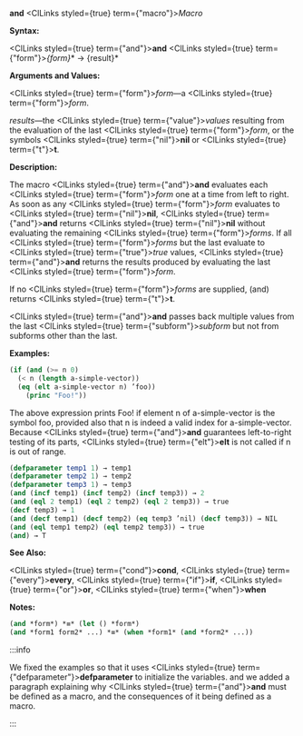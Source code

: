 **and** <ClLinks styled={true} term={"macro"}><i>Macro</i></ClLinks>

**Syntax:**

<ClLinks styled={true} term={"and"}><b>and</b></ClLinks> <ClLinks styled={true} term={"form"}><i>\{form\}</i></ClLinks>\* → \{result\}\*

**Arguments and Values:**

<ClLinks styled={true} term={"form"}><i>form</i></ClLinks>—a <ClLinks styled={true} term={"form"}><i>form</i></ClLinks>.

*results*—the <ClLinks styled={true} term={"value"}><i>values</i></ClLinks> resulting from the evaluation of the last <ClLinks styled={true} term={"form"}><i>form</i></ClLinks>, or the symbols <ClLinks styled={true} term={"nil"}><b>nil</b></ClLinks> or <ClLinks styled={true} term={"t"}><b>t</b></ClLinks>.

**Description:**

The macro <ClLinks styled={true} term={"and"}><b>and</b></ClLinks> evaluates each <ClLinks styled={true} term={"form"}><i>form</i></ClLinks> one at a time from left to right. As soon as any <ClLinks styled={true} term={"form"}><i>form</i></ClLinks> evaluates to <ClLinks styled={true} term={"nil"}><b>nil</b></ClLinks>, <ClLinks styled={true} term={"and"}><b>and</b></ClLinks> returns <ClLinks styled={true} term={"nil"}><b>nil</b></ClLinks> without evaluating the remaining <ClLinks styled={true} term={"form"}><i>forms</i></ClLinks>. If all <ClLinks styled={true} term={"form"}><i>forms</i></ClLinks> but the last evaluate to <ClLinks styled={true} term={"true"}><i>true</i></ClLinks> values, <ClLinks styled={true} term={"and"}><b>and</b></ClLinks> returns the results produced by evaluating the last <ClLinks styled={true} term={"form"}><i>form</i></ClLinks>.

If no <ClLinks styled={true} term={"form"}><i>forms</i></ClLinks> are supplied, (and) returns <ClLinks styled={true} term={"t"}><b>t</b></ClLinks>.

<ClLinks styled={true} term={"and"}><b>and</b></ClLinks> passes back multiple values from the last <ClLinks styled={true} term={"subform"}><i>subform</i></ClLinks> but not from subforms other than the last.

**Examples:**

```lisp
(if (and (>= n 0) 
  (< n (length a-simple-vector)) 
  (eq (elt a-simple-vector n) ’foo)) 
    (princ "Foo!")) 
```

The above expression prints Foo! if element n of a-simple-vector is the symbol foo, provided also that n is indeed a valid index for a-simple-vector. Because <ClLinks styled={true} term={"and"}><b>and</b></ClLinks> guarantees left-to-right testing of its parts, <ClLinks styled={true} term={"elt"}><b>elt</b></ClLinks> is not called if n is out of range.

```lisp
(defparameter temp1 1) → temp1
(defparameter temp2 1) → temp2
(defparameter temp3 1) → temp3
(and (incf temp1) (incf temp2) (incf temp3)) → 2 
(and (eql 2 temp1) (eql 2 temp2) (eql 2 temp3)) → true 
(decf temp3) → 1 
(and (decf temp1) (decf temp2) (eq temp3 ’nil) (decf temp3)) → NIL 
(and (eql temp1 temp2) (eql temp2 temp3)) → true 
(and) → T 

```

**See Also:**

<ClLinks styled={true} term={"cond"}><b>cond</b></ClLinks>, <ClLinks styled={true} term={"every"}><b>every</b></ClLinks>, <ClLinks styled={true} term={"if"}><b>if</b></ClLinks>, <ClLinks styled={true} term={"or"}><b>or</b></ClLinks>, <ClLinks styled={true} term={"when"}><b>when</b></ClLinks>

**Notes:**

```lisp
(and *form*) *≡* (let () *form*)
(and *form1 form2* ...) *≡* (when *form1* (and *form2* ...))
```

:::info

We fixed the examples so that it uses <ClLinks styled={true} term={"defparameter"}><b>defparameter</b></ClLinks> to initialize the variables.  and we added a paragraph explaining why <ClLinks styled={true} term={"and"}><b>and</b></ClLinks> must be defined as a macro, and the consequences of it being defined as a macro.

:::
